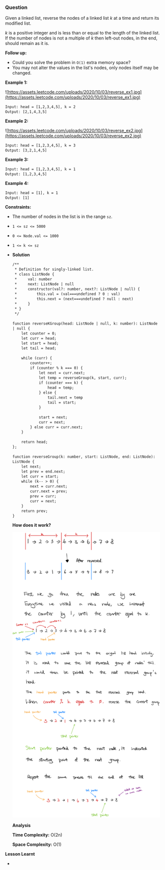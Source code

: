### Question

Given a linked list, reverse the nodes of a linked list *k* at a time and return its modified list.

*k* is a positive integer and is less than or equal to the length of the linked list. If the number of nodes is not a multiple of *k* then left-out nodes, in the end, should remain as it is.

**Follow up:**

- Could you solve the problem in `O(1)` extra memory space?
- You may not alter the values in the list's nodes, only nodes itself may be changed.

**Example 1:**

![https://assets.leetcode.com/uploads/2020/10/03/reverse_ex1.jpg](https://assets.leetcode.com/uploads/2020/10/03/reverse_ex1.jpg)

```
Input: head = [1,2,3,4,5], k = 2
Output: [2,1,4,3,5]

```

**Example 2:**

![https://assets.leetcode.com/uploads/2020/10/03/reverse_ex2.jpg](https://assets.leetcode.com/uploads/2020/10/03/reverse_ex2.jpg)

```
Input: head = [1,2,3,4,5], k = 3
Output: [3,2,1,4,5]

```

**Example 3:**

```
Input: head = [1,2,3,4,5], k = 1
Output: [1,2,3,4,5]

```

**Example 4:**

```
Input: head = [1], k = 1
Output: [1]

```

**Constraints:**

- The number of nodes in the list is in the range `sz`.
- `1 <= sz <= 5000`
- `0 <= Node.val <= 1000`
- `1 <= k <= sz`
- **Solution**

    ```tsx
    /**
     * Definition for singly-linked list.
     * class ListNode {
     *     val: number
     *     next: ListNode | null
     *     constructor(val?: number, next?: ListNode | null) {
     *         this.val = (val===undefined ? 0 : val)
     *         this.next = (next===undefined ? null : next)
     *     }
     * }
     */

    function reverseKGroup(head: ListNode | null, k: number): ListNode | null {
        let counter = 0;
        let curr = head;
        let start = head;
        let tail = head;

        while (curr) {
            counter++;
            if (counter % k === 0) {
                let next = curr.next;
                let temp = reverseGroup(k, start, curr);
                if (counter === k) {
                    head = temp;
                } else {
                    tail.next = temp
                    tail = start;
                }
                
                start = next;
                curr = next;
            } else curr = curr.next;
        }
        
        return head;
    };

    function reverseGroup(k: number, start: ListNode, end: ListNode): ListNode {
        let next;
        let prev = end.next;
        let curr = start;
        while (k-- > 0) {
            next = curr.next;
            curr.next = prev;
            prev = curr;
            curr = next;
        }
        return prev;
    }
    ```

    **How does it work?**

    ![reverses-nodes-in-k-group.png](reverses-nodes-in-k-group.png)

    **Analysis**

    **Time Complexity:** O(2n)

    **Space Complexity:** O(1)

**Lesson Learnt**

-